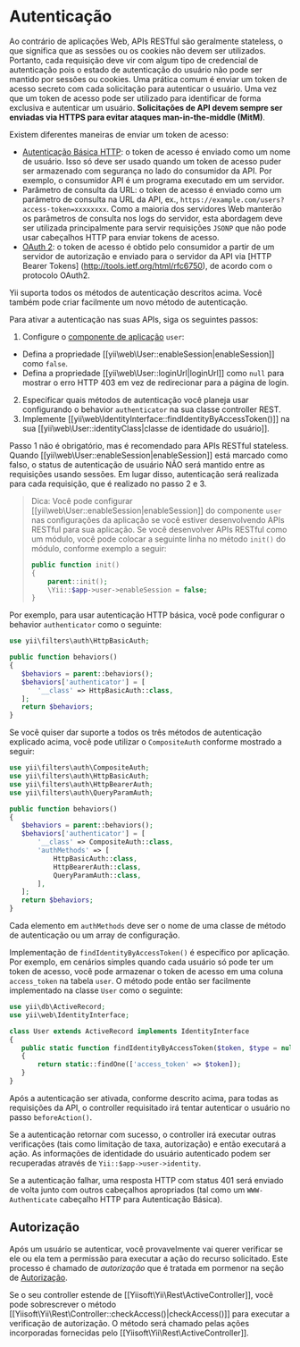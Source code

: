 Autenticação
==============

Ao contrário de aplicações Web, APIs RESTful são geralmente stateless, o que significa que as sessões ou os cookies não devem ser utilizados. Portanto, cada requisição deve vir com algum tipo de credencial de autenticação pois o estado de autenticação do usuário não pode ser mantido por sessões ou cookies. Uma prática comum é enviar um token de acesso secreto com cada solicitação para autenticar o usuário. Uma vez que um token de acesso pode ser utilizado para identificar de forma exclusiva e autenticar um usuário. **Solicitações de API devem sempre ser enviadas via HTTPS para evitar ataques man-in-the-middle (MitM)**.

Existem diferentes maneiras de enviar um token de acesso:

* [Autenticação Básica HTTP](http://en.wikipedia.org/wiki/Basic_access_authentication): o token de acesso é enviado como um nome de usuário. Isso só deve ser usado quando um token de acesso puder ser armazenado com segurança no lado do consumidor da API. Por exemplo, o consumidor API é um programa executado em um servidor.
* Parâmetro de consulta da URL: o token de acesso é enviado como um parâmetro de consulta na URL da API, ex., `https://example.com/users?access-token=xxxxxxxx`. Como a maioria dos servidores Web manterão os parâmetros de consulta nos logs do servidor, esta abordagem deve ser utilizada principalmente para servir requisições `JSONP` que não pode usar cabeçalhos HTTP para enviar tokens de acesso.
* [OAuth 2](http://oauth.net/2/): o token de acesso é obtido pelo consumidor a partir de um servidor de autorização e enviado para o servidor da API via [HTTP Bearer Tokens] (http://tools.ietf.org/html/rfc6750),  de acordo com o protocolo OAuth2.

Yii suporta todos os métodos de autenticação descritos acima. Você também pode criar facilmente um novo método de autenticação.

Para ativar a autenticação nas suas APIs, siga os seguintes passos:

1. Configure o [componente de aplicação](structure-application-components.md) `user`:
  - Defina a propriedade [[yii\web\User::enableSession|enableSession]] como `false`.
  - Defina a propriedade [[yii\web\User::loginUrl|loginUrl]] como `null` para mostrar o erro HTTP 403 em vez de redirecionar para a página de login. 
2. Especificar quais métodos de autenticação você planeja usar configurando o behavior `authenticator` na sua classe controller REST.
3. Implemente [[yii\web\IdentityInterface::findIdentityByAccessToken()]] na sua [[yii\web\User::identityClass|classe de identidade do usuário]].

Passo 1 não é obrigatório, mas é recomendado para APIs RESTful stateless. Quando [[yii\web\User::enableSession|enableSession]] está marcado como falso, o status de autenticação de usuário NÃO será mantido entre as requisições usando sessões. Em lugar disso, autenticação será realizada para cada requisição, que é realizado no passo 2 e 3.

> Dica: Você pode configurar [[yii\web\User::enableSession|enableSession]] do componente `user`
> nas configurações da aplicação se você estiver desenvolvendo APIs RESTful para sua aplicação. Se você desenvolver
> APIs RESTful como um módulo, você pode colocar a seguinte linha no método `init()` do módulo, conforme exemplo a seguir:
>
> ```php
> public function init()
> {
>     parent::init();
>     \Yii::$app->user->enableSession = false;
> }
> ```

Por exemplo, para usar autenticação HTTP básica, você pode configurar o behavior `authenticator` como o seguinte:

```php
use yii\filters\auth\HttpBasicAuth;

public function behaviors()
{
   $behaviors = parent::behaviors();
   $behaviors['authenticator'] = [
       '__class' => HttpBasicAuth::class,
   ];
   return $behaviors;
}
```

Se você quiser dar suporte a todos os três métodos de autenticação explicado acima, você pode utilizar o `CompositeAuth` conforme mostrado a seguir:

```php
use yii\filters\auth\CompositeAuth;
use yii\filters\auth\HttpBasicAuth;
use yii\filters\auth\HttpBearerAuth;
use yii\filters\auth\QueryParamAuth;

public function behaviors()
{
   $behaviors = parent::behaviors();
   $behaviors['authenticator'] = [
       '__class' => CompositeAuth::class,
       'authMethods' => [
           HttpBasicAuth::class,
           HttpBearerAuth::class,
           QueryParamAuth::class,
       ],
   ];
   return $behaviors;
}
```

Cada elemento em `authMethods` deve ser o nome de uma classe de método de autenticação ou um array de configuração.


Implementação de `findIdentityByAccessToken()` é específico por aplicação. Por exemplo, em cenários simples quando cada usuário só pode ter um token de acesso, você pode armazenar o token de acesso em uma coluna `access_token` na tabela `user`. O método pode então ser facilmente implementado na classe `User` como o seguinte:

```php
use yii\db\ActiveRecord;
use yii\web\IdentityInterface;

class User extends ActiveRecord implements IdentityInterface
{
   public static function findIdentityByAccessToken($token, $type = null)
   {
       return static::findOne(['access_token' => $token]);
   }
}
```

Após a autenticação ser ativada, conforme descrito acima, para todas as requisições da API, o controller requisitado irá tentar autenticar o usuário no passo `beforeAction()`.

Se a autenticação retornar com sucesso, o controller irá executar outras verificações (tais como limitação de taxa, autorização) e então executará a ação. As informações de identidade do usuário autenticado podem ser recuperadas através de `Yii::$app->user->identity`.

Se a autenticação falhar, uma resposta  HTTP com status 401 será enviado de volta junto com outros cabeçalhos apropriados (tal como um `WWW-Authenticate` cabeçalho HTTP para Autenticação Básica).


## Autorização <span id="authorization"></span>

Após um usuário se autenticar, você provavelmente vai querer verificar se ele ou ela tem a permissão para executar a ação do recurso solicitado. Este processo é chamado de *autorização* que é tratada em pormenor na seção de [Autorização](security-authorization.md).

Se o seu controller estende de [[Yiisoft\Yii\Rest\ActiveController]], você pode sobrescrever o método [[Yiisoft\Yii\Rest\Controller::checkAccess()|checkAccess()]] para executar a verificação de autorização. O método será chamado pelas ações incorporadas fornecidas pelo [[Yiisoft\Yii\Rest\ActiveController]].

